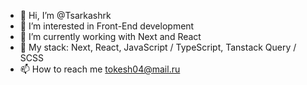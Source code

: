 - 👋 Hi, I’m @Tsarkashrk
- 👀 I’m interested in Front-End development
- 🌱 I’m currently working with Next and React
- 💞️ My stack: Next, React, JavaScript / TypeScript, Tanstack Query / SCSS
- 📫 How to reach me tokesh04@mail.ru
